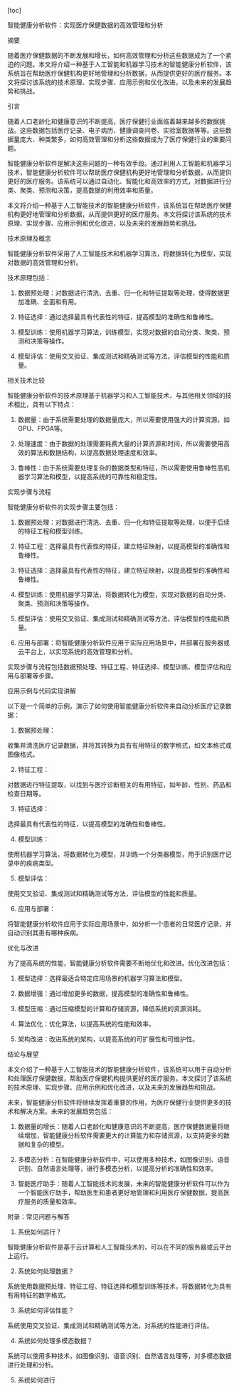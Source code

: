 
[toc]                    
                
                
智能健康分析软件：实现医疗保健数据的高效管理和分析

摘要

随着医疗保健数据的不断发展和增长，如何高效管理和分析这些数据成为了一个紧迫的问题。本文将介绍一种基于人工智能和机器学习技术的智能健康分析软件，该系统旨在帮助医疗保健机构更好地管理和分析数据，从而提供更好的医疗服务。本文将探讨该系统的技术原理、实现步骤、应用示例和优化改进，以及未来的发展趋势和挑战。

引言

随着人口老龄化和健康意识的不断提高，医疗保健行业面临着越来越多的数据挑战。这些数据包括医疗记录、电子病历、健康调查问卷、实验室数据等等。这些数据量庞大、种类繁多，如何高效管理和分析这些数据成为了医疗保健行业的重要问题。

智能健康分析软件是解决这些问题的一种有效手段。通过利用人工智能和机器学习技术，智能健康分析软件可以帮助医疗保健机构更好地管理和分析数据，从而提供更好的医疗服务。该系统可以通过自动化、智能化和高效率的方式，对数据进行分类、聚类、预测和决策，提高数据的利用效率和质量。

本文将介绍一种基于人工智能技术的智能健康分析软件，该系统旨在帮助医疗保健机构更好地管理和分析数据，从而提供更好的医疗服务。本文将探讨该系统的技术原理、实现步骤、应用示例和优化改进，以及未来的发展趋势和挑战。

技术原理及概念

智能健康分析软件采用了人工智能技术和机器学习算法，将数据转化为模型，实现对数据的高效管理和分析。

技术原理包括：

1. 数据预处理：对数据进行清洗、去重、归一化和特征提取等处理，使得数据更加准确、全面和有用。

2. 特征选择：通过选择最具有代表性的特征，提高模型的准确性和鲁棒性。

3. 模型训练：使用机器学习算法，训练模型，实现对数据的自动分类、聚类、预测和决策等操作。

4. 模型评估：使用交叉验证、集成测试和精确测试等方法，评估模型的性能和质量。

相关技术比较

智能健康分析软件的技术原理基于机器学习和人工智能技术，与其他相关领域的技术相比，具有以下特点：

1. 数据量：由于系统需要处理的数据量庞大，所以需要使用强大的计算资源，如GPU、FPGA等。

2. 处理速度：由于数据的处理需要耗费大量的计算资源和时间，所以需要使用高效的算法和数据结构，以提高数据处理速度和效率。

3. 鲁棒性：由于系统需要处理复杂的数据类型和特征，所以需要使用鲁棒性高机器学习算法和模型，以提高系统的可靠性和稳定性。

实现步骤与流程

智能健康分析软件的实现步骤主要包括：

1. 数据预处理：对数据进行清洗、去重、归一化和特征提取等处理，以便于后续的特征工程和模型训练。

2. 特征工程：选择最具有代表性的特征，建立特征映射，以提高模型的准确性和鲁棒性。

3. 特征选择：选择最具有代表性的特征，建立特征映射，以提高模型的准确性和鲁棒性。

4. 模型训练：使用机器学习算法，将数据转化为模型，实现对数据的自动分类、聚类、预测和决策等操作。

5. 模型评估：使用交叉验证、集成测试和精确测试等方法，评估模型的性能和质量。

6. 应用与部署：将智能健康分析软件应用于实际应用场景中，并部署在服务器或云平台上，以实现系统的高效管理和分析。

实现步骤与流程包括数据预处理、特征工程、特征选择、模型训练、模型评估和应用与部署等步骤。

应用示例与代码实现讲解

以下是一个简单的示例，演示了如何使用智能健康分析软件来自动分析医疗记录数据：

1. 数据预处理：

收集并清洗医疗记录数据，并将其转换为具有有用特征的数字格式，如文本格式或图像格式。

2. 特征工程：

对数据进行特征提取，以找到与医疗诊断相关的有用特征，如年龄、性别、药品和检查日期等。

3. 特征选择：

选择最具有代表性的特征，以提高模型的准确性和鲁棒性。

4. 模型训练：

使用机器学习算法，将数据转化为模型，并训练一个分类器模型，用于识别医疗记录中的疾病类型。

5. 模型评估：

使用交叉验证、集成测试和精确测试等方法，评估模型的性能和质量。

6. 应用与部署：

将智能健康分析软件应用于实际应用场景中，如分析一个患者的日常医疗记录，并自动识别其患有哪种疾病。

优化与改进

为了提高系统的性能，智能健康分析软件需要不断地优化和改进。优化改进包括：

1. 模型选择：选择最适合特定应用场景的机器学习算法和模型。

2. 数据增强：通过增加更多的数据，提高模型的准确性和鲁棒性。

3. 模型压缩：通过压缩模型的计算和存储资源，降低系统的资源消耗。

4. 算法优化：优化算法，以提高系统的性能和效率。

5. 架构改进：改进系统的架构，以提高系统的可扩展性和可维护性。

结论与展望

本文介绍了一种基于人工智能技术的智能健康分析软件，该系统可以用于自动分析和处理医疗保健数据，帮助医疗保健机构提供更好的医疗服务。本文探讨了该系统的技术原理、实现步骤、应用示例和优化改进，以及未来的发展趋势和挑战。

未来，智能健康分析软件将继续发挥着重要的作用，为医疗保健行业提供更多的技术和解决方案。未来的发展趋势包括：

1. 数据量的增长：随着人口老龄化和健康意识的不断提高，医疗保健数据量将继续增加，智能健康分析软件需要更大的计算能力和存储资源，以支持更多的数据和复杂的模型。

2. 多模态分析：在智能健康分析软件中，可以使用多种技术，如图像识别、语音识别、自然语言处理等，进行多模态分析，以提高分析的准确性和效率。

3. 智能医疗助手：随着人工智能技术的发展，未来的智能健康分析软件可以作为一个智能医疗助手，帮助医生和患者更好地管理和利用医疗保健数据，提高医疗服务的质量和效率。

附录：常见问题与解答

1. 系统如何运行？

智能健康分析软件是基于云计算和人工智能技术的，可以在不同的服务器或云平台上运行。

2. 系统如何处理数据？

系统使用数据预处理、特征工程、特征选择和模型训练等技术，将数据转化为具有有用特征的数字格式。

3. 系统如何评估性能？

系统使用交叉验证、集成测试和精确测试等方法，对系统的性能进行评估。

4. 系统如何处理多模态数据？

系统可以使用多种技术，如图像识别、语音识别、自然语言处理等，对多模态数据进行处理和分析。

5. 系统如何进行

